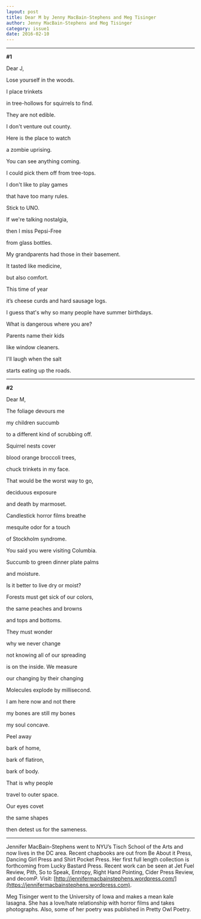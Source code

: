 ```yaml
---
layout: post
title: Dear M by Jenny MacBain-Stephens and Meg Tisinger
author: Jenny MacBain-Stephens and Meg Tisinger
category: issue1
date: 2016-02-10
---
```


___

**#1**

Dear J,

Lose yourself in the woods. 

I place trinkets 

in tree-hollows for squirrels to find. 

They are not edible. 

I don't venture out county. 

Here is the place to watch 

a zombie uprising. 

You can see anything coming. 

I could pick them off from tree-tops. 

I don't like to play games 

that have too many rules. 

Stick to UNO. 

If we're talking nostalgia, 

then I miss Pepsi-Free 

from glass bottles. 

My grandparents had those in their basement. 

It tasted like medicine, 

but also comfort. 

This time of year

it’s cheese curds and hard sausage logs. 

I guess that's why so many people have summer birthdays. 

What is dangerous where you are? 

Parents name their kids 

like window cleaners. 

I'll laugh when the salt 

starts eating up the roads.


___


**#2**

Dear M, 

The foliage devours me 

my children succumb

to a different kind of scrubbing off. 

Squirrel nests cover 

blood orange broccoli trees, 

chuck trinkets in my face.  

That would be the worst way to go, 

deciduous exposure 

and death by marmoset. 

Candlestick horror films breathe 

mesquite odor for a touch 

of Stockholm syndrome. 

You said you were visiting Columbia. 

Succumb to green dinner plate palms 

and moisture. 

Is it better to live dry or moist? 

Forests must get sick of our colors, 

the same peaches and browns 

and tops and bottoms. 

They must wonder 

why we never change 

not knowing all of our spreading 

is on the inside. We measure 

our changing by their changing

Molecules explode by millisecond.  

I am here now and not there 

my bones are still my bones  

my soul concave.

Peel away 

bark of home, 

bark of flatiron, 

bark of body. 

That is why people 

travel to outer space.  

Our eyes covet 

the same shapes 

then detest us for the sameness.

___

Jennifer MacBain-Stephens went to NYU’s Tisch School of the Arts and now lives in the DC area. Recent chapbooks are out from Be About it Press, Dancing Girl Press and Shirt Pocket Press. Her first full length collection is forthcoming from Lucky Bastard Press.  Recent work can be seen at Jet Fuel Review, Pith, So to Speak, Entropy, Right Hand Pointing, Cider Press Review, and decomP. Visit: [http://jennifermacbainstephens.wordpress.com/](https://jennifermacbainstephens.wordpress.com).

Meg Tisinger went to the University of Iowa and makes a mean kale lasagna. She has a love/hate relationship with horror films and takes photographs. Also, some of her poetry was published in Pretty Owl Poetry.